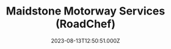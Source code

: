---
date: 2023-08-13T12:50:51.000Z
title: Maidstone Motorway Services (RoadChef)
latitude: 51.26702795046287
longitude: 0.614302697612617
url: http://www.roadchef.com
category: checkin
---